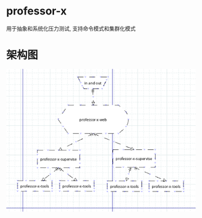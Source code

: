 # professor-x

用于抽象和系统化压力测试, 支持命令模式和集群化模式


# 架构图
![](https://github.com/OPITTA/professor-x/blob/master/architecture.png)



